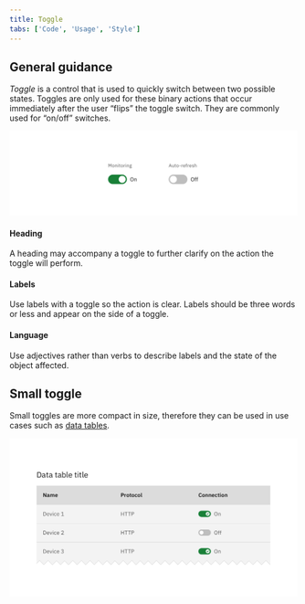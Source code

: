 ```yaml
---
title: Toggle
tabs: ['Code', 'Usage', 'Style']
---
```


## General guidance

_Toggle_ is a control that is used to quickly switch between two possible states. Toggles are only used for these binary actions that occur immediately after the user “flips” the toggle switch. They are commonly used for “on/off” switches.

<image-component cols="8">

![Example image of on and off toggles.](images/toggle-usage-1.png)

</image-component>

#### Heading


A heading may accompany a toggle to further clarify on the action the toggle will perform.

#### Labels

Use labels with a toggle so the action is clear. Labels should be three words or less and appear on the side of a toggle.

#### Language

Use adjectives rather than verbs to describe labels and the state of the object affected.

## Small toggle

Small toggles are more compact in size, therefore they can be used in use cases such as [data tables](/components/data-table/code).

<image-component cols="8">

![Example image of small toggles within a data table.](images/toggle-usage-2.png)

</image-component>
